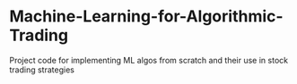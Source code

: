 # Machine-Learning-for-Algorithmic-Trading
Project code for implementing ML algos from scratch and their use in stock trading strategies
